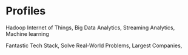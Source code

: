 # Profiles

Hadoop
Internet of Things, Big Data Analytics, Streaming Analytics, Machine learning

Fantastic Tech Stack, Solve Real-World Problems, Largest Companies, 